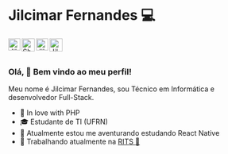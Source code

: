 <!--
**jilcimar/jilcimar** is a ✨ _special_ ✨ repository because its `README.md` (this file) appears on your GitHub profile.

Here are some ideas to get you started:

- 🔭 I’m currently working on ...
- 🌱 I’m currently learning ...
- 👯 I’m looking to collaborate on ...
- 🤔 I’m looking for help with ...
- 💬 Ask me about ...
- 📫 How to reach me: ...
- 😄 Pronouns: ...
- ⚡ Fun fact: ...
-->

# Jilcimar Fernandes :computer:

<a href="https://in.linkedin.com/in/jilcimar" style="margin-right: 5px;">
    <img align="left" alt="Jilcimar | Linkedin" width="24px" src="https://raw.githubusercontent.com/TheDudeThatCode/TheDudeThatCode/master/Assets/Linkedin.svg" />
</a> 
<a style="margin-right: 5px;" href="https://twitter.com/TheDudeThatCode">
    <img align="left" alt="Shubhamdeep Jha | Twitter" width="26px" src="https://raw.githubusercontent.com/TheDudeThatCode/TheDudeThatCode/master/Assets/Twitter.svg" />
</a>
<a style="margin-right: 5px;" href="https://www.instagram.com/jilcimarfernandes/">
    <img align="left" alt="Jilcimar Fernandes | Instagram" width="24px" src="https://raw.githubusercontent.com/TheDudeThatCode/TheDudeThatCode/master/Assets/Instagram.svg"/>
</a>
<a style="margin-right: 5px;" href="mailto:jilcimar.fernandes0267@gmail.com">
    <img align="left" alt="Jilcimar Fernandes | Gmail" width="26px" src="https://raw.githubusercontent.com/TheDudeThatCode/TheDudeThatCode/master/Assets/Gmail.svg" />
</a>
<br/><br/>

### Olá, 👋 Bem vindo ao meu perfil!

Meu nome é Jilcimar Fernandes, sou Técnico em Informática e desenvolvedor Full-Stack.
 - :elephant: In love with PHP
 - :mortar_board: Estudante de TI (UFRN)
 - :mag_right: Atualmente estou me aventurando estudando React Native
 - :briefcase: Trabalhando atualmente na <a href="https://rits.dev/" target="_blank"> RITS :green_heart: </a>


